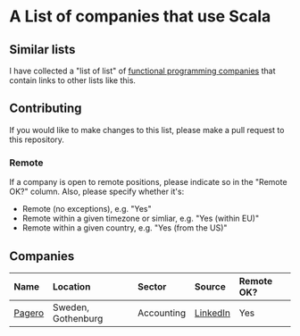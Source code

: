 # A List of companies that use Scala

## Similar lists

I have collected a "list of list" of [functional programming companies](https://github.com/chreke/fp-companies) that contain links to other lists like this.

## Contributing

If you would like to make changes to this list, please make a pull request to this repository.

### Remote

If a company is open to remote positions, please indicate so in the "Remote OK?" column. Also, please specify whether it's:

 - Remote (no exceptions), e.g. "Yes"
 - Remote within a given timezone or simliar, e.g. "Yes (within EU)"
 - Remote within a given country, e.g. "Yes (from the US)"

## Companies

| Name | Location | Sector | Source | Remote OK? |
| :--- | :------- | :----- | :----- | :--------- |
[Pagero](https://www.pagero.com/) | Sweden, Gothenburg | Accounting | [LinkedIn](https://www.linkedin.com/jobs/view/3930611205/) | Yes
